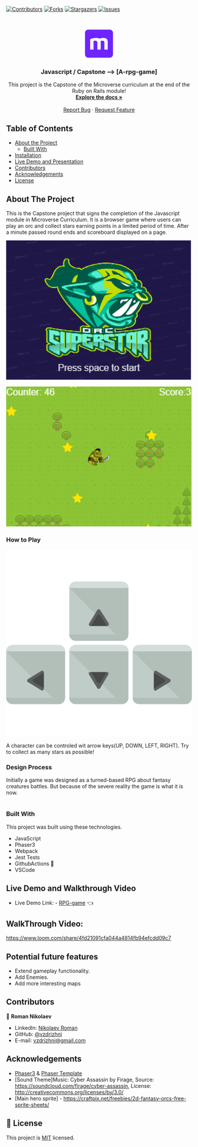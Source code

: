 <!--
*** Thanks for checking out this README Template. If you have a suggestion that would
*** make this better, please fork the repo and create a pull request or simply open
*** an issue with the tag "enhancement".
*** Thanks again! Now go create something AMAZING! :D
-->

<!-- PROJECT SHIELDS -->
<!--
*** I'm using markdown "reference style" links for readability.
*** Reference links are enclosed in brackets [ ] instead of parentheses ( ).
*** See the bottom of this document for the declaration of the reference variables
*** for contributors-url, forks-url, etc. This is an optional, concise syntax you may use.
*** https://www.markdownguide.org/basic-syntax/#reference-style-links
-->
[![Contributors][contributors-shield]][contributors-url]
[![Forks][forks-shield]][forks-url]
[![Stargazers][stars-shield]][stars-url]
[![Issues][issues-shield]][issues-url]


<!-- PROJECT LOGO -->
<br />
<p align="center">
  <a href="https://github.com/vzdrizhni/RPG-game">
    <img src="src/assets/microverse.png" alt="Logo" width="80" height="80">
  </a>

  <h3 align="center">Javascript / Capstone --> [A-rpg-game]</h3>

  <p align="center">
    This project is the Capstone of the Microverse curriculum at the end of the Ruby on Rails module!
    <br />
    <a href="https://github.com/vzdrizhni/A-rpg-game"><strong>Explore the docs »</strong></a>
    <br />
    <br />
    <a href="https://github.com/vzdrizhni/A-rpg-game/issues">Report Bug</a>
    ·
    <a href="https://github.com/vzdrizhni/A-rpg-game/issues">Request Feature</a>
  </p>
</p>

<!-- TABLE OF CONTENTS -->
## Table of Contents

* [About the Project](#about-the-project)
  * [Built With](#built-with)
* [Installation](#installation)
* [Live Demo and Presentation](#live-demo-and-presentation)
* [Contributors](#contributors)
* [Acknowledgements](#acknowledgements)
* [License](#license)

<!-- ABOUT THE PROJECT -->
## About The Project

This is the Capstone project that signs the completion of the Javascript module in Microverse Curriculum.
It is a browser game where users can play an orc and collect stars earning points in a limited period of time.
After a minute passed round ends and scoreboard displayed on a page.

![screenshot-1](src/assets/titleScreen.PNG)

![screenshot-1](src/assets/screenshot.PNG)

### How to Play

![screenshot](src/assets/keys.png)

A character can be controled wit arrow keys(UP, DOWN, LEFT, RIGHT). Try to collect as many stars as possible!

### Design Process

Initially a game was designed as a turned-based RPG about fantasy creatures battles. But because of the severe reality the game is what it is now.
<!-- INSTALLATION -->
#

### Built With
This project was built using these technologies.
* JavaScript
* Phaser3
* Webpack
* Jest Tests
* GithubActions :muscle:
* VSCode

<!-- Live Demo -->
## Live Demo and Walkthrough Video
* Live Demo Link: - [RPG-game](https://vzdrizhni.github.io/A-rpg-game/) :point_left:
## WalkThrough Video:
https://www.loom.com/share/4fd21091cfa044a4814fb94efcdd09c7
## Potential future features
- Extend gameplay functionality.
- Add Enemies.
- Add more interesting maps

<!-- CONTACT -->
## Contributors

👤 **Roman Nikolaev**

- LinkedIn: [Nikolaev Roman](https://www.linkedin.com/in/roman-nikolaev-65b639197/)
- GitHub: [@vzdrizhni](https://github.com/vzdrizhni)
- E-mail: vzdrizhni@gmail.com


<!-- ACKNOWLEDGEMENTS -->
## Acknowledgements
* [Phaser3](https://phaser.io/phaser3) & [Phaser Template](https://github.com/rammazzoti2000/phaser_toolbox)
* [Sound Theme]Music: Cyber Assassin by Firage, Source: https://soundcloud.com/firage/cyber-assassin, License: http://creativecommons.org/licenses/by/3.0/
* [Main hero sprite] - https://craftpix.net/freebies/2d-fantasy-orcs-free-sprite-sheets/

<!-- MARKDOWN LINKS & IMAGES -->
<!-- https://www.markdownguide.org/basic-syntax/#reference-style-links -->
[contributors-shield]: https://img.shields.io/github/contributors/vzdrizhni/A-rpg-game.svg?style=flat-square
[contributors-url]: https://github.com/vzdrizhni/A-rpg-game/graphs/contributors
[forks-shield]: https://img.shields.io/github/forks/vzdrizhni/A-rpg-game.svg?style=flat-square
[forks-url]: https://github.com/vzdrizhni/A-rpg-game/network/members
[stars-shield]: https://img.shields.io/github/stars/vzdrizhni/A-rpg-game.svg?style=flat-square
[stars-url]: https://github.com/vzdrizhni/A-rpg-game/stargazers
[issues-shield]: https://img.shields.io/github/issues/vzdrizhni/A-rpg-game.svg?style=flat-square
[issues-url]: https://github.com/vzdrizhni/A-rpg-game/issues

## 📝 License

This project is [MIT](https://opensource.org/licenses/MIT) licensed.
